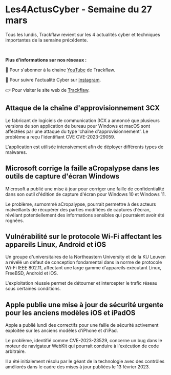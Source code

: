 # Les4ActusCyber - Semaine du 27 mars

    
Tous les lundis, Trackflaw revient sur les 4 actualités cyber et techniques importantes de la semaine précédente.

<br>

**Plus d'informations sur nos réseaux :**

🔴 Pour s'abonner à la chaine [YouTube](https://www.youtube.com/@trackflaw) de Trackflaw.

📸 Pour suivre l'actualité Cyber sur [Instagram](https://www.instagram.com/trackflaw/).

👉 Pour visiter le site web de [Trackflaw](https://trackflaw.com).

    
## Attaque de la chaîne d'approvisionnement 3CX

Le fabricant de logiciels de communication 3CX a annoncé que plusieurs versions de son application de bureau pour Windows et macOS sont affectées par une attaque du type 'chaîne d'approvisionnement'. Le problème a reçu l'identifiant CVE CVE-2023-29059.

L'application est utilisée intensivement afin de déployer différents types de malwares.


## Microsoft corrige la faille aCropalypse dans les outils de capture d'écran Windows
Microsoft a publié une mise à jour pour corriger une faille de confidentialité dans son outil d'édition de capture d'écran pour Windows 10 et Windows 11.

Le problème, surnommé aCropalypse, pourrait permettre à des acteurs malveillants de récupérer des parties modifiées de captures d'écran, révélant potentiellement des informations sensibles qui pourraient avoir été rognées.


## Vulnérabilité sur le protocole Wi-Fi affectant les appareils Linux, Android et iOS

Un groupe d'universitaires de la Northeastern University et de la KU Leuven a révélé un défaut de conception fondamental dans la norme de protocole Wi-Fi IEEE 802.11, affectant une large gamme d'appareils exécutant Linux, FreeBSD, Android et iOS.

L'exploitation réussie permet de détourner et intercepter le trafic réseau sous certaines conditions.


## Apple publie une mise à jour de sécurité urgente pour les anciens modèles iOS et iPadOS

Apple a publié lundi des correctifs pour une faille de sécurité activement exploitée sur les anciens modèles d'iPhone et d'iPad.

Le problème, identifié comme CVE-2023-23529, concerne un bug dans le moteur de navigateur WebKit qui pourrait conduire à l'exécution de code arbitraire.

Il a été initialement résolu par le géant de la technologie avec des contrôles améliorés dans le cadre des mises à jour publiées le 13 février 2023.



